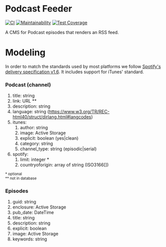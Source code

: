 # Podcast Feeder

[![CI](https://github.com/juanmanuelramallo/podcast_feeder/workflows/CI/badge.svg)](https://github.com/juanmanuelramallo/podcast_feeder/actions?query=workflow%3ACI)
[![Maintainability](https://api.codeclimate.com/v1/badges/d2bfe7160d35a46dcbed/maintainability)](https://codeclimate.com/github/juanmanuelramallo/podcast_feeder/maintainability)
[![Test Coverage](https://api.codeclimate.com/v1/badges/d2bfe7160d35a46dcbed/test_coverage)](https://codeclimate.com/github/juanmanuelramallo/podcast_feeder/test_coverage)

A CMS for Podcast episodes that renders an RSS feed.

# Modeling

In order to match the standards used by most platforms we follow [Spotify's delivery specification v1.6](https://podcasters.spotify.com/terms/Spotify_Podcast_Delivery_Specification_v1.6.pdf).
It includes support for iTunes' standard.

### Podcast (channel)

1. title: string
1. link: URL **
1. description: string
1. language: string (https://www.w3.org/TR/REC-html40/struct/dirlang.html#langcodes)
1. itunes:
   1. author: string
   1. image: Active Storage
   1. explicit: boolean (yes|clean)
   1. category: string
   1. channel_type: string (episodic|serial)
1. spotify:
   1. limit: integer *
   1. countryoforigin: array of string (ISO3166[])

<sub>
* optional <br>
** not in database
</sub>


### Episodes

1. guid: string
1. enclosure: Active Storage
1. pub_date: DateTime
1. title: string
1. description: string
1. explicit: boolean
1. image: Active Storage
1. keywords: string
